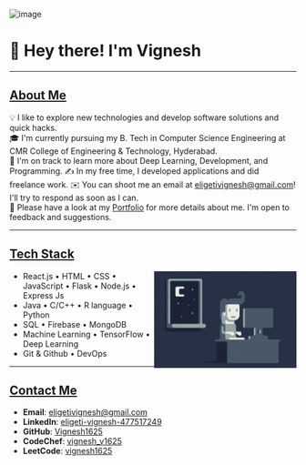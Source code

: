 ![image](https://github.com/Vignesh1625/Vignesh1625/assets/112402061/e3293cba-5394-4d77-bc4e-23ea01ec7eee)

# 👋 Hey there! I'm Vignesh
___

## [About Me](#about-me)
💡 I like to explore new technologies and develop software solutions and quick hacks.  
🎓 I'm currently pursuing my B. Tech in Computer Science Engineering at CMR College of Engineering & Technology, Hyderabad.  
🌱 I'm on track to learn more about Deep Learning, Development, and Programming.
✍️ In my free time, I developed applications and did freelance work.
✉️ You can shoot me an email at [eligetivignesh@gmail.com](mailto:eligetivignesh@gmail.com)! I'll try to respond as soon as I can.  
📄 Please have a look at my [Portfolio](https://vignesh1625.github.io/Vignesh1625/) for more details about me. I'm open to feedback and suggestions.  

___

## [Tech Stack](#tech-stack)

<img align="right" src="https://raw.githubusercontent.com/AVS1508/AVS1508/master/assets/Night-Coding.gif" width="250" height="170"/>

- React.js • HTML • CSS • JavaScript • Flask • Node.js • Express Js 
- Java • C/C++ • R language • Python 
- SQL • Firebase • MongoDB 
- Machine Learning • TensorFlow • Deep Learning 
- Git & Github • DevOps 

___

## [Contact Me](#contact-me)
- **Email**: [eligetivignesh@gmail.com](mailto:eligetivignesh@gmail.com)
- **LinkedIn**: [eligeti-vignesh-477517249](https://www.linkedin.com/in/eligeti-vignesh-477517249/)
- **GitHub**: [Vignesh1625](https://github.com/Vignesh1625)
- **CodeChef**: [vignesh_v1625](https://www.codechef.com/users/vignesh_v1625)
- **LeetCode**: [vignesh1625](https://leetcode.com/vignesh1625/)
